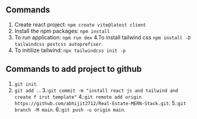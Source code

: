 ## Commands
1. Create react project: `npm create vite@latest client`
2. Install the npm packages: `npm install`
3. To run application: `npm run dex`
4.To install tailwind css `npm install -D tailwindcss postcss autoprefixer`.
5. To initilize tailwind: `npx tailwindcss init -p`


## Commands to add project to github
1. `git init`.
2. `git add .`.
3.:`git commit -m "install react js and tailwind and create f
irst template"`
4.:`git remote add origin https://github.com/abhijit2712/Real-Estate-MERN-Stack.git`.
5.:`git branch -M main`.
6.:`git push -u origin main`.
